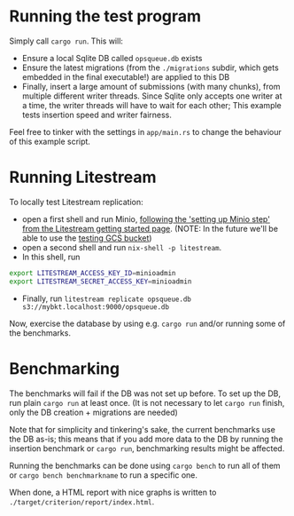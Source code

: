 # Running the test program

Simply call `cargo run`.
This will:
- Ensure a local Sqlite DB called `opsqueue.db` exists
- Ensure the latest migrations (from the `./migrations` subdir, which gets embedded in the final executable!) are applied to this DB
- Finally, insert a large amount of submissions (with many chunks), from multiple different writer threads. Since Sqlite only accepts one writer at a time, the writer threads will have to wait for each other; This example tests insertion speed and writer fairness.

Feel free to tinker with the settings in `app/main.rs` to change the behaviour of this example script.

# Running Litestream

To locally test Litestream replication:  
- open a first shell and run Minio, [following the 'setting up Minio step' from the Litestream getting started page](https://litestream.io/getting-started/#setting-up-minio). (NOTE: In the future we'll be able to use the [testing GCS bucket](https://github.com/channable/devops/issues/10948))
- open a second shell and run `nix-shell -p litestream`.
- In this shell, run
```bash
export LITESTREAM_ACCESS_KEY_ID=minioadmin
export LITESTREAM_SECRET_ACCESS_KEY=minioadmin
```
- Finally, run `litestream replicate opsqueue.db s3://mybkt.localhost:9000/opsqueue.db`

Now, exercise the database by using e.g. `cargo run` and/or running some of the benchmarks.

# Benchmarking

The benchmarks will fail if the DB was not set up before.
To set up the DB, run plain `cargo run` at least once. (It is not necessary to let `cargo run` finish, only the DB creation + migrations are needed)

Note that for simplicity and tinkering's sake, the current benchmarks use the DB as-is;
this means  that if you add more data to the DB by running the insertion benchmark or `cargo run`, benchmarking results might be affected.

Running the benchmarks can be done using `cargo bench` to run all of them or `cargo bench benchmarkname` to run a specific one.

When done, a HTML report with nice graphs is written to `./target/criterion/report/index.html`.
